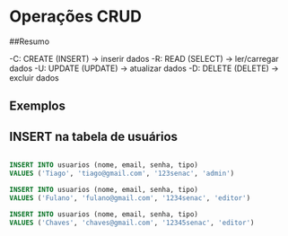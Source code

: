 # Operações CRUD

##Resumo

-C: CREATE (INSERT) -> inserir dados
-R: READ (SELECT) -> ler/carregar dados
-U: UPDATE (UPDATE) -> atualizar dados
-D: DELETE (DELETE) -> excluir dados

## Exemplos

## INSERT na tabela de usuários

```sql

INSERT INTO usuarios (nome, email, senha, tipo)
VALUES ('Tiago', 'tiago@gmail.com', '123senac', 'admin')
```

```sql
INSERT INTO usuarios (nome, email, senha, tipo)
VALUES ('Fulano', 'fulano@gmail.com', '1234senac', 'editor')

```

```sql
INSERT INTO usuarios (nome, email, senha, tipo)
VALUES ('Chaves', 'chaves@gmail.com', '12345senac', 'editor')

```